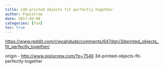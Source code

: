 ```yaml
---
title: o3D-printed objects fit perfectly together
author: PipisCrew
date: 2017-04-08
categories: [fun]
toc: true
---
```


https://www.reddit.com/r/woahdude/comments/647dgn/3dprinted_objects_fit_perfectly_together/

origin - http://www.pipiscrew.com/?p=7546 3d-printed-objects-fit-perfectly-together